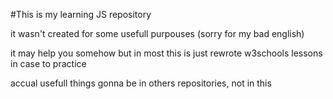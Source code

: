 #This is my learning JS repository

it wasn't created for some usefull purpouses (sorry for my bad english)

it may help you somehow but in most this is just rewrote w3schools lessons in case to practice

accual usefull things gonna be in others repositories, not in this